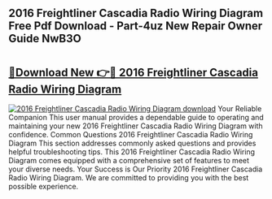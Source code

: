 ## 2016 Freightliner Cascadia Radio Wiring Diagram Free Pdf Download - Part-4uz New Repair Owner Guide NwB3O

# <h2><a href="http://dftmwa8.blite.top/?on=2016+Freightliner+Cascadia+Radio+Wiring+Diagram">🔗Download New 👉🔴 2016 Freightliner Cascadia Radio Wiring Diagram</a></h2>

[![2016 Freightliner Cascadia Radio Wiring Diagram download](https://i.imgur.com/lujVjoI.png)](http://dftmwa8.blite.top/?on=2016+Freightliner+Cascadia+Radio+Wiring+Diagram)
Your Reliable Companion This user manual provides a dependable guide to operating and maintaining your new 2016 Freightliner Cascadia Radio Wiring Diagram with confidence. Common Questions 2016 Freightliner Cascadia Radio Wiring Diagram This section addresses commonly asked questions and provides helpful troubleshooting tips. This 2016 Freightliner Cascadia Radio Wiring Diagram comes equipped with a comprehensive set of features to meet your diverse needs. Your Success is Our Priority 2016 Freightliner Cascadia Radio Wiring Diagram. We are committed to providing you with the best possible experience.
